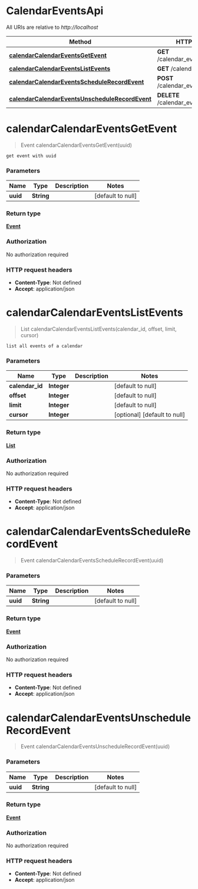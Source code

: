 # CalendarEventsApi

All URIs are relative to *http://localhost*

| Method | HTTP request | Description |
|------------- | ------------- | -------------|
| [**calendarCalendarEventsGetEvent**](CalendarEventsApi.md#calendarCalendarEventsGetEvent) | **GET** /calendar_events/{uuid} |  |
| [**calendarCalendarEventsListEvents**](CalendarEventsApi.md#calendarCalendarEventsListEvents) | **GET** /calendar_events |  |
| [**calendarCalendarEventsScheduleRecordEvent**](CalendarEventsApi.md#calendarCalendarEventsScheduleRecordEvent) | **POST** /calendar_events/{uuid}/bot |  |
| [**calendarCalendarEventsUnscheduleRecordEvent**](CalendarEventsApi.md#calendarCalendarEventsUnscheduleRecordEvent) | **DELETE** /calendar_events/{uuid}/bot |  |


<a name="calendarCalendarEventsGetEvent"></a>
# **calendarCalendarEventsGetEvent**
> Event calendarCalendarEventsGetEvent(uuid)



    get event with uuid

### Parameters

|Name | Type | Description  | Notes |
|------------- | ------------- | ------------- | -------------|
| **uuid** | **String**|  | [default to null] |

### Return type

[**Event**](../Models/Event.md)

### Authorization

No authorization required

### HTTP request headers

- **Content-Type**: Not defined
- **Accept**: application/json

<a name="calendarCalendarEventsListEvents"></a>
# **calendarCalendarEventsListEvents**
> List calendarCalendarEventsListEvents(calendar\_id, offset, limit, cursor)



    list all events of a calendar

### Parameters

|Name | Type | Description  | Notes |
|------------- | ------------- | ------------- | -------------|
| **calendar\_id** | **Integer**|  | [default to null] |
| **offset** | **Integer**|  | [default to null] |
| **limit** | **Integer**|  | [default to null] |
| **cursor** | **Integer**|  | [optional] [default to null] |

### Return type

[**List**](../Models/Event.md)

### Authorization

No authorization required

### HTTP request headers

- **Content-Type**: Not defined
- **Accept**: application/json

<a name="calendarCalendarEventsScheduleRecordEvent"></a>
# **calendarCalendarEventsScheduleRecordEvent**
> Event calendarCalendarEventsScheduleRecordEvent(uuid)



### Parameters

|Name | Type | Description  | Notes |
|------------- | ------------- | ------------- | -------------|
| **uuid** | **String**|  | [default to null] |

### Return type

[**Event**](../Models/Event.md)

### Authorization

No authorization required

### HTTP request headers

- **Content-Type**: Not defined
- **Accept**: application/json

<a name="calendarCalendarEventsUnscheduleRecordEvent"></a>
# **calendarCalendarEventsUnscheduleRecordEvent**
> Event calendarCalendarEventsUnscheduleRecordEvent(uuid)



### Parameters

|Name | Type | Description  | Notes |
|------------- | ------------- | ------------- | -------------|
| **uuid** | **String**|  | [default to null] |

### Return type

[**Event**](../Models/Event.md)

### Authorization

No authorization required

### HTTP request headers

- **Content-Type**: Not defined
- **Accept**: application/json

